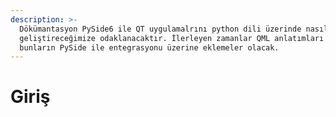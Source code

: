 ```yaml
---
description: >-
  Dökümantasyon PySide6 ile QT uygulamalrını python dili üzerinde nasıl
  geliştireceğimize odaklanacaktır. İlerleyen zamanlar QML anlatımları ve
  bunların PySide ile entegrasyonu üzerine eklemeler olacak.
---
```


# Giriş

